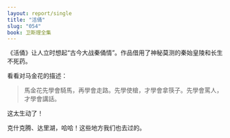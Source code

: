 ```yaml
---
layout: report/single
title: "活俑"
slug: "054"
book: 卫斯理全集
---
```

《活俑》让人立时想起“古今大战秦俑情”。作品借用了神秘莫测的秦始皇陵和长生不死药。

看看对马金花的描述：

>馬金花先學會騎馬，再學會走路。先學使槍，才學會拿筷子。先學會罵人，才學會講話。

这太生动了！

克什克腾、达里湖，哈哈！这些地方我们也去过的。
